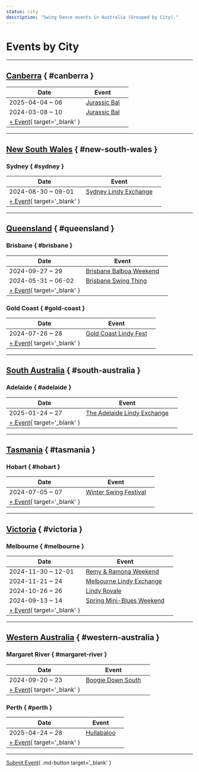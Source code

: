 ```yaml
---
status: city
description: "Swing Dance events in Australia (Grouped by City)."
---
```


# Events by City

---

## <a id=canberra></a>[Canberra](#canberra) { #canberra }

| Date | Event | |
| --- | --- | --- |
| 2025-04-04 ~ 06 | [Jurassic Bal](jurassic-bal-2025.md) |  |
| 2024-03-08 ~ 10 | [Jurassic Bal](jurassic-bal-2024.md) |  |
| [+ Event](https://github.com/swingdance/events/issues/new?assignees=&labels=add+event&projects=&template=02-add_entity.yml&title=%5B2025%2Fau%5D%20%3CName%3E&region=au&province=Canberra&city=Canberra&org_id=&date_starts=2025-&date_ends=2025-){ target='_blank' }

---

## <a id=new-south-wales></a>[New South Wales](#new-south-wales) { #new-south-wales }

### <a id=sydney></a>Sydney { #sydney }

| Date | Event | |
| --- | --- | --- |
| 2024-08-30 ~ 09-01 | [Sydney Lindy Exchange](sydney-lindy-exchange-2024.md) |  |
| [+ Event](https://github.com/swingdance/events/issues/new?assignees=&labels=add+event&projects=&template=02-add_entity.yml&title=%5B2025%2Fau%5D%20%3CName%3E&region=au&province=New%20South%20Wales&city=Sydney&org_id=&date_starts=2025-&date_ends=2025-){ target='_blank' }

---

## <a id=queensland></a>[Queensland](#queensland) { #queensland }

### <a id=brisbane></a>Brisbane { #brisbane }

| Date | Event | |
| --- | --- | --- |
| 2024-09-27 ~ 29 | [Brisbane Balboa Weekend](brisbane-balboa-weekend-2024.md) |  |
| 2024-05-31 ~ 06-02 | [Brisbane Swing Thing](brisbane-swing-thing-2024.md) |  |
| [+ Event](https://github.com/swingdance/events/issues/new?assignees=&labels=add+event&projects=&template=02-add_entity.yml&title=%5B2025%2Fau%5D%20%3CName%3E&region=au&province=Queensland&city=Brisbane&org_id=&date_starts=2025-&date_ends=2025-){ target='_blank' }

### <a id=gold-coast></a>Gold Coast { #gold-coast }

| Date | Event | |
| --- | --- | --- |
| 2024-07-26 ~ 28 | [Gold Coast Lindy Fest](gold-coast-lindy-fest-2024.md) |  |
| [+ Event](https://github.com/swingdance/events/issues/new?assignees=&labels=add+event&projects=&template=02-add_entity.yml&title=%5B2025%2Fau%5D%20%3CName%3E&region=au&province=Queensland&city=Gold%20Coast&org_id=&date_starts=2025-&date_ends=2025-){ target='_blank' }

---

## <a id=south-australia></a>[South Australia](#south-australia) { #south-australia }

### <a id=adelaide></a>Adelaide { #adelaide }

| Date | Event | |
| --- | --- | --- |
| 2025-01-24 ~ 27 | [The Adelaide Lindy Exchange](the-adelaide-lindy-exchange-2025.md) |  |
| [+ Event](https://github.com/swingdance/events/issues/new?assignees=&labels=add+event&projects=&template=02-add_entity.yml&title=%5B2025%2Fau%5D%20%3CName%3E&region=au&province=South%20Australia&city=Adelaide&org_id=&date_starts=2025-&date_ends=2025-){ target='_blank' }

---

## <a id=tasmania></a>[Tasmania](#tasmania) { #tasmania }

### <a id=hobart></a>Hobart { #hobart }

| Date | Event | |
| --- | --- | --- |
| 2024-07-05 ~ 07 | [Winter Swing Festival](winter-swing-festival-2024.md) |  |
| [+ Event](https://github.com/swingdance/events/issues/new?assignees=&labels=add+event&projects=&template=02-add_entity.yml&title=%5B2025%2Fau%5D%20%3CName%3E&region=au&province=Tasmania&city=Hobart&org_id=&date_starts=2025-&date_ends=2025-){ target='_blank' }

---

## <a id=victoria></a>[Victoria](#victoria) { #victoria }

### <a id=melbourne></a>Melbourne { #melbourne }

| Date | Event | |
| --- | --- | --- |
| 2024-11-30 ~ 12-01 | [Remy & Ramona Weekend](remy-n-ramona-weekend-2024.md) |  |
| 2024-11-21 ~ 24 | [Melbourne Lindy Exchange](melbourne-lindy-exchange-2024.md) |  |
| 2024-10-26 ~ 26 | [Lindy Rovale](lindy-rovale-2024.md) |  |
| 2024-09-13 ~ 14 | [Spring Mini-Blues Weekend](spring-mini-blues-weekend-2024.md) |  |
| [+ Event](https://github.com/swingdance/events/issues/new?assignees=&labels=add+event&projects=&template=02-add_entity.yml&title=%5B2025%2Fau%5D%20%3CName%3E&region=au&province=Victoria&city=Melbourne&org_id=&date_starts=2025-&date_ends=2025-){ target='_blank' }

---

## <a id=western-australia></a>[Western Australia](#western-australia) { #western-australia }

### <a id=margaret-river></a>Margaret River { #margaret-river }

| Date | Event | |
| --- | --- | --- |
| 2024-09-20 ~ 23 | [Boogie Down South](boogie-down-south-2024.md) |  |
| [+ Event](https://github.com/swingdance/events/issues/new?assignees=&labels=add+event&projects=&template=02-add_entity.yml&title=%5B2025%2Fau%5D%20%3CName%3E&region=au&province=Western%20Australia&city=Margaret%20River&org_id=&date_starts=2025-&date_ends=2025-){ target='_blank' }

### <a id=perth></a>Perth { #perth }

| Date | Event | |
| --- | --- | --- |
| 2025-04-24 ~ 28 | [Hullabaloo](hullabaloo-2025.md) |  |
| [+ Event](https://github.com/swingdance/events/issues/new?assignees=&labels=add+event&projects=&template=02-add_entity.yml&title=%5B2025%2Fau%5D%20%3CName%3E&region=au&province=Western%20Australia&city=Perth&org_id=&date_starts=2025-&date_ends=2025-){ target='_blank' }

---

[Submit Event](https://github.com/swingdance/events/issues/new?assignees=&labels=add+event&projects=&template=02-add_entity.yml&title=%5Bau%5D%20%3CName%3E&region=au&province=&city=&org_id=2025){ .md-button target='_blank' }
